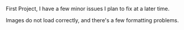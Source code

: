 
First Project, I have a few minor issues I plan to fix at a later time.

Images do not load correctly, and there's a few formatting problems.
